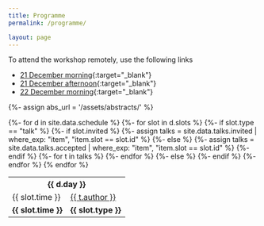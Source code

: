 ```yaml
---
title: Programme 
permalink: /programme/

layout: page
---
```


To attend the workshop remotely, use the following links
* [21 December morning](https://www.youtube.com/watch?v=Z1SIYpMWWLU){:target="_blank"}
* [21 December afternoon](https://www.youtube.com/watch?v=9tJGqULK7tE){:target="_blank"}
* [22 December morning](https://www.youtube.com/watch?v=sTSuGLPKMC0){:target="_blank"}

{%- assign abs_url = '/assets/abstracts/' %} 

<table>
  <tbody> 
{%- for d in site.data.schedule %}
<tr> <th colspan="2"> {{ d.day }} </th> </tr> 
{%- for slot in d.slots %}
{%- if slot.type == "talk" %} 
{%- if slot.invited %} 
{%- assign talks = site.data.talks.invited | where_exp: "item", "item.slot == slot.id" %} 
{%- else %} 
{%- assign talks = site.data.talks.accepted | where_exp: "item", "item.slot == slot.id" %} 
{%- endif %}
{%- for t in talks %} 
<tr>
  <td> {{ slot.time }} </td>
  <td> 
    <a href="{{ t.abs | prepend: abs_url | relative_url }}" target="_blank">{{ t.author }}</a> 
  </td>
</tr> 
{%- endfor %} 
{%- else %}
<tr>
  <td> <strong>{{ slot.time }}</strong> </td>
  <td> <strong>{{ slot.type }}</strong> </td>
</tr> 
{%- endif %} 
{%- endfor %} 
{% endfor %} 
</tbody> </table> 




